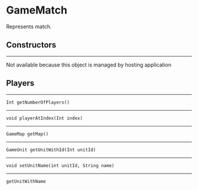 # GameMatch
Represents match. 

## **Constructors**
---
Not available because this object is managed by hosting application

## **Players**
---
```
Int getNumberOfPlayers()
```

---
```
void playerAtIndex(Int index)
```

---
```
GameMap getMap()
```

---
```
GameUnit getUnitWithId(Int unitId)
```

---
```
void setUnitName(int unitId, String name)
```

---
```
getUnitWithName
```
